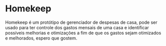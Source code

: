 # Homekeep
Homekeep é um protótipo de gerenciador de despesas de casa, pode ser usado para ter controle dos gastos mensais de uma casa e identificar possíveis melhorias e otimizações a fim de que os gastos sejam otimizados e melhorados, espero que gostem.
